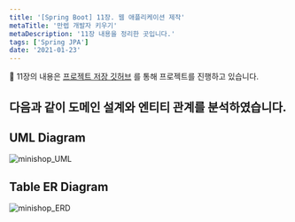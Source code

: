 ```yaml
---
title: '[Spring Boot] 11장. 웹 애플리케이션 제작'
metaTitle: '만렙 개발자 키우기'
metaDescription: '11장 내용을 정리한 곳입니다.'
tags: ['Spring JPA']
date: '2021-01-23'
---
```


💬 11장의 내용은 [프로젝트 저장 깃허브](https://github.com/nowwater/spring_jpa_minishop) 를 통해 프로젝트를 진행하고 있습니다.

## 다음과 같이 도메인 설계와 엔티티 관계를 분석하였습니다.

## UML Diagram

![minishop_UML](https://user-images.githubusercontent.com/51476083/105446681-f7bb1100-5cb5-11eb-9d9d-f66380c58d67.png)

## Table ER Diagram

![minishop_ERD](https://user-images.githubusercontent.com/51476083/105446705-05709680-5cb6-11eb-92ea-0d58ab2bbad3.png)
